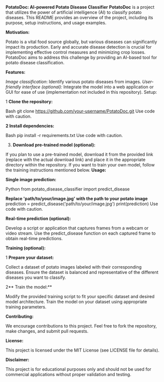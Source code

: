 
**PotatoDoc: AI-powered Potato Disease Classifier**
**PotatoDoc** is a project that utilizes the power of artificial intelligence (AI) to classify potato diseases. This README provides an overview of the project, including its purpose, setup instructions, and usage examples.

**Motivation:**

Potato is a vital food source globally, but various diseases can significantly impact its production. Early and accurate disease detection is crucial for implementing effective control measures and minimizing crop losses. PotatoDoc aims to address this challenge by providing an AI-based tool for potato disease classification.

**Features:**

_Image classification_: Identify various potato diseases from images.
_User-friendly interface (optional):_ Integrate the model into a web application or GUI for ease of use (implementation not included in this repository).
Setup:

1 **Clone the repository:**

Bash
git clone https://github.com/your-username/PotatoDoc.git
Use code with caution.

**2 Install dependencies:**

Bash
pip install -r requirements.txt
Use code with caution.

3. **Download pre-trained model (optional):**

If you plan to use a pre-trained model, download it from the provided link (replace with the actual download link) and place it in the appropriate directory within the repository.
If you want to train your own model, follow the training instructions mentioned below.
**Usage:**

**Single image prediction:**

Python
from potato_disease_classifier import predict_disease

**Replace 'path/to/your/image.jpg' with the path to your potato image**
prediction = predict_disease('path/to/your/image.jpg')
print(prediction)
Use code with caution.

**Real-time prediction (optional):**

Develop a script or application that captures frames from a webcam or video stream.
Use the predict_disease function on each captured frame to obtain real-time predictions.

**Training (optional):**

1 **Prepare your dataset:**

Collect a dataset of potato images labeled with their corresponding diseases.
Ensure the dataset is balanced and representative of the different diseases you want to classify.

2** Train the model:**

Modify the provided training script to fit your specific dataset and desired model architecture.
Train the model on your dataset using appropriate training parameters.

**Contributing:**

We encourage contributions to this project. Feel free to fork the repository, make changes, and submit pull requests.

**License:**

This project is licensed under the MIT License (see LICENSE file for details).

**Disclaimer:**

This project is for educational purposes only and should not be used for commercial applications without proper validation and testing.
